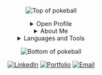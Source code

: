 <div align="center">

![Top of pokeball](https://user-images.githubusercontent.com/44261381/209363264-ac854d3c-2cc2-44c4-928e-8a08d1013f46.png)

<details>
<summary>Open Profile</summary>

[comment]: <> (View Counter)
<br>

<div align="center">
  <h1>Hi 👋, I'm <a href="" target="blank">
  Harry</a>
  </h1>
</div>

<p align="center">
  <a href=""><img src="https://readme-typing-svg.herokuapp.com?font=Time+New+Roman&color=cyan&size=25&center=true&vCenter=true&width=600&height=100&lines=Front-End+Developer;Informatics+Engineering+Student"></a>
</p>

</details>

<details>
<summary>About Me</summary>

<a target="_blank">
  <img align="center" top="500" height="300" width="400" alt="GIF" src="https://media.giphy.com/media/SWoSkN6DxTszqIKEqv/giphy.gif">
</a>

 I'm a frontend developer.
  
 🎓 Studying computer engineering.
  
 🌱 I never stop learning about new technologies.
  
 ✍️ I have a lot of availability.</p>

 💬 Languages: Native Spanish, intermediate English.
 
<br>
</details>

<details>
<summary>Languages and Tools</summary>
<br>
  
<img width="96" height="96" src="https://img.icons8.com/fluency/96/html-5.png" alt="html-5"/><img width="96" height="96" src="https://img.icons8.com/color/96/css3.png" alt="css3"/><img width="96" height="96" src="https://img.icons8.com/color/96/javascript--v1.png" alt="javascript--v1"/><img width="96" height="96" src="https://img.icons8.com/color/96/python--v1.png" alt="python--v1"/><img width="96" height="96" src="https://img.icons8.com/nolan/96/bootstrap.png" alt="bootstrap"/><img width="96" height="96" src="https://img.icons8.com/color/96/my-sql.png" alt="my-sql"/><img width="96" height="96" src="https://img.icons8.com/color/96/visual-studio-code-2019.png" alt="visual-studio-code-2019"/><img width="96" height="96" src="https://img.icons8.com/color/96/sass.png" alt="sass"/>

<br>
</details>

![Bottom of pokeball](https://user-images.githubusercontent.com/44261381/209363271-905d2a5e-8a18-44c0-a450-45dddd4d5036.png)

</div>

<div align=center>
  <a href="https://www.linkedin.com/in/harry-salazar-palermo-1b4882236/" target="blank"><img src="https://img.shields.io/static/v1?style=for-the-badge&message=LinkedIn&color=0A66C2&logo=LinkedIn&logoColor=FFFFFF&label=" alt="LinkedIn" /></a>
  <a href="portfolio-harry.pages.dev"><img src="https://img.shields.io/static/v1?style=for-the-badge&message=Portfolio&color=gray&logoColor=FFFFFF&label=" alt="Portfolio" target="blank"/></a>
  <a href="mailto:harrysalazar2do@gmail.com?Subject=Aquí%20el%20asunto%20del%20mail"><img alt="Email" src="https://img.shields.io/static/v1?style=for-the-badge&message=Gmail&color=EA4335&logo=Gmail&logoColor=FFFFFF&label=" target="blank"/></a>
</div>

